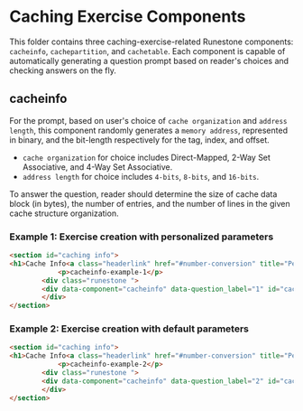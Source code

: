 # Caching Exercise Components

This folder contains three caching-exercise-related Runestone components: ```cacheinfo```, ```cachepartition```, and ```cachetable```.
Each component is capable of automatically generating a question prompt based on reader's choices and checking answers on the fly. 


## cacheinfo
For the prompt, based on user's choice of ```cache organization``` and ```address length```, this component randomly generates a ```memory address```, represented in binary,
and the bit-length respectively for the tag, index, and offset. 
- ```cache organization``` for choice includes Direct-Mapped, 2-Way Set Associative, and 4-Way Set Associative.
- ```address length``` for choice includes ```4-bits```, ```8-bits```, and ```16-bits```.

To answer the question, reader should determine the size of cache data block (in bytes), the number of entries, and the number of lines in the given cache structure
organization.

### **Example 1**: Exercise creation with personalized parameters
```html
<section id="caching info">
<h1>Cache Info<a class="headerlink" href="#number-conversion" title="Permalink to this heading">¶</a></h1>
            <p>cacheinfo-example-1</p>
        <div class="runestone ">
        <div data-component="cacheinfo" data-question_label="1" id="cacheinfo-example-1"  style="visibility: hidden;"></div>
        </div>
</section>
```

### **Example 2**: Exercise creation with default parameters
```html
<section id="caching info">
<h1>Cache Info<a class="headerlink" href="#number-conversion" title="Permalink to this heading">¶</a></h1>
            <p>cacheinfo-example-2</p>
        <div class="runestone ">
        <div data-component="cacheinfo" data-question_label="2" id="cacheinfo-example-2"  style="visibility: hidden;"></div>
        </div>
</section>
```